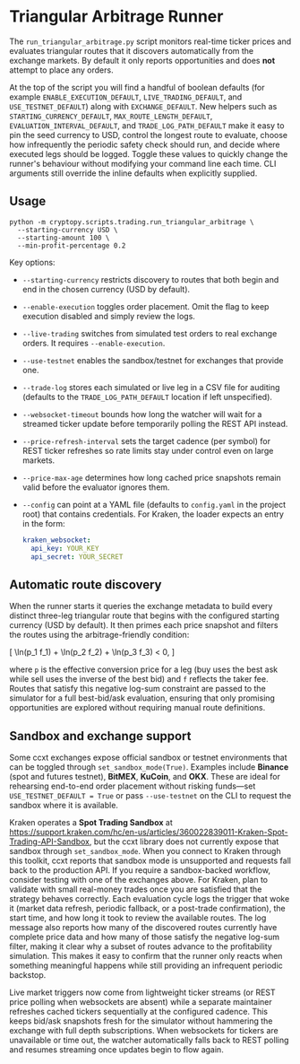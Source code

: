 # Triangular Arbitrage Runner

The `run_triangular_arbitrage.py` script monitors real-time ticker prices and evaluates triangular routes that it discovers automatically from the exchange markets. By default it only reports opportunities and does **not** attempt to place any orders.

At the top of the script you will find a handful of boolean defaults (for example `ENABLE_EXECUTION_DEFAULT`, `LIVE_TRADING_DEFAULT`, and `USE_TESTNET_DEFAULT`) along with `EXCHANGE_DEFAULT`. New helpers such as `STARTING_CURRENCY_DEFAULT`, `MAX_ROUTE_LENGTH_DEFAULT`, `EVALUATION_INTERVAL_DEFAULT`, and `TRADE_LOG_PATH_DEFAULT` make it easy to pin the seed currency to USD, control the longest route to evaluate, choose how infrequently the periodic safety check should run, and decide where executed legs should be logged. Toggle these values to quickly change the runner's behaviour without modifying your command line each time. CLI arguments still override the inline defaults when explicitly supplied.

## Usage

```
python -m cryptopy.scripts.trading.run_triangular_arbitrage \
  --starting-currency USD \
  --starting-amount 100 \
  --min-profit-percentage 0.2
```

Key options:

- `--starting-currency` restricts discovery to routes that both begin and end in the chosen currency (USD by default).
- `--enable-execution` toggles order placement. Omit the flag to keep execution disabled and simply review the logs.
- `--live-trading` switches from simulated test orders to real exchange orders. It requires `--enable-execution`.
- `--use-testnet` enables the sandbox/testnet for exchanges that provide one.
- `--trade-log` stores each simulated or live leg in a CSV file for auditing (defaults to the `TRADE_LOG_PATH_DEFAULT` location if left unspecified).
- `--websocket-timeout` bounds how long the watcher will wait for a streamed ticker update before temporarily polling the REST API instead.
- `--price-refresh-interval` sets the target cadence (per symbol) for REST ticker refreshes so rate limits stay under control even on large markets.
- `--price-max-age` determines how long cached price snapshots remain valid before the evaluator ignores them.
- `--config` can point at a YAML file (defaults to `config.yaml` in the project root) that contains credentials. For Kraken, the loader expects an entry in the form:

  ```yaml
  kraken_websocket:
    api_key: YOUR_KEY
    api_secret: YOUR_SECRET
  ```

## Automatic route discovery

When the runner starts it queries the exchange metadata to build every distinct three-leg triangular route that begins with the configured starting currency (USD by default). It then primes each price snapshot and filters the routes using the arbitrage-friendly condition:

\[
\ln(p_1 f_1) + \ln(p_2 f_2) + \ln(p_3 f_3) < 0,
\]

where `p` is the effective conversion price for a leg (buy uses the best ask while sell uses the inverse of the best bid) and `f` reflects the taker fee. Routes that satisfy this negative log-sum constraint are passed to the simulator for a full best-bid/ask evaluation, ensuring that only promising opportunities are explored without requiring manual route definitions.

## Sandbox and exchange support

Some ccxt exchanges expose official sandbox or testnet environments that can be toggled through `set_sandbox_mode(True)`. Examples include **Binance** (spot and futures testnet), **BitMEX**, **KuCoin**, and **OKX**. These are ideal for rehearsing end-to-end order placement without risking funds—set `USE_TESTNET_DEFAULT = True` or pass `--use-testnet` on the CLI to request the sandbox where it is available.

Kraken operates a **Spot Trading Sandbox** at <https://support.kraken.com/hc/en-us/articles/360022839011-Kraken-Spot-Trading-API-Sandbox>, but the ccxt library does not currently expose that sandbox through `set_sandbox_mode`. When you connect to Kraken through this toolkit, ccxt reports that sandbox mode is unsupported and requests fall back to the production API. If you require a sandbox-backed workflow, consider testing with one of the exchanges above. For Kraken, plan to validate with small real-money trades once you are satisfied that the strategy behaves correctly.
Each evaluation cycle logs the trigger that woke it (market data refresh, periodic fallback, or a post-trade confirmation), the start time, and how long it took to review the available routes. The log message also reports how many of the discovered routes currently have complete price data and how many of those satisfy the negative log-sum filter, making it clear why a subset of routes advance to the profitability simulation. This makes it easy to confirm that the runner only reacts when something meaningful happens while still providing an infrequent periodic backstop.

Live market triggers now come from lightweight ticker streams (or REST price polling when websockets are absent) while a separate maintainer refreshes cached tickers sequentially at the configured cadence. This keeps bid/ask snapshots fresh for the simulator without hammering the exchange with full depth subscriptions. When websockets for tickers are unavailable or time out, the watcher automatically falls back to REST polling and resumes streaming once updates begin to flow again.

